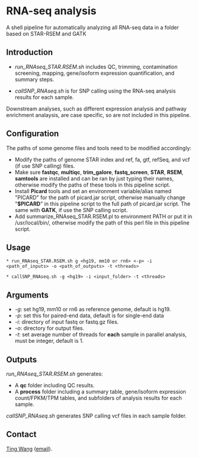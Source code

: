 # RNA-seq analysis
A shell pipeline for automatically analyzing all RNA-seq data in a folder based on STAR-RSEM and GATK

## Introduction

* *run_RNAseq_STAR.RSEM.sh* includes QC, trimming, contamination screening, mapping, gene/isoform expression quantification, and summary steps.

* *callSNP_RNAseq.sh* is for SNP calling using the RNA-seq analysis results for each sample.

Downstream analyses, such as different expression analysis and pathway enrichment analaysis, are case specific, so are not included in this pipeline.

## Configuration
The paths of some genome files and tools need to be modified accordingly:
* Modify the paths of genome STAR index and ref, fa, gtf, refSeq, and vcf (if use SNP calling) files.
* Make sure **fastqc**, **multiqc**, **trim_galore**, **fastq_screen**, **STAR**, **RSEM**, **samtools** are installed and can be ran by just typing their names, otherwise modify the paths of these tools in this pipeline script.
* Install **Picard** tools and set an environment variable/alias named "PICARD" for the path of picard.jar script, otherwise manually change "**$PICARD**" in this pipeline script to the full path of picard.jar script. The same with **GATK**, if use the SNP calling script. 
* Add summarize_RNAseq_STAR.RSEM.pl to environment PATH or put it in /usr/local/bin/, otherwise modify the path of this perl file in this pipeline script.

## Usage
```
* run_RNAseq_STAR.RSEM.sh g <hg19, mm10 or rn6> <-p> -i <path_of_inputs> -o <path_of_outputs> -t <threads>

* callSNP_RNAseq.sh -g <hg19> -i <input_folder> -t <threads>
```

## Arguments
* *-g*: set hg19, mm10 or rn6 as reference genome, default is hg19.
* *-p*: set this for paired-end data, default is for single-end data
* *-i*: directory of input fastq or fastq.gz files.
* *-o*: directory for output files.
* *-t*: set average number of threads for **each** sample in parallel analysis, must be integer, default is 1.

## Outputs
*run_RNAseq_STAR.RSEM.sh* generates:
* A **qc** folder including QC results.
* A **process** folder including a summary table, gene/isoform expression count/FPKM/TPM tables, and subfolders of analysis results for each sample.

*callSNP_RNAseq.sh* generates SNP calling vcf files in each sample folder.

## Contact
[Ting Wang](http://wt2015-github.github.io/) ([email](wang9ting@gmail.com)).
